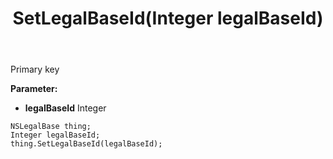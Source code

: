 ﻿---
uid: crmscript_ref_NSLegalBase_SetLegalBaseId
title: SetLegalBaseId(Integer legalBaseId)
intellisense: NSLegalBase.SetLegalBaseId
keywords: NSLegalBase, GetLegalBaseId
so.topic: reference
---

Primary key

**Parameter:** 
 - **legalBaseId** Integer

```crmscript
NSLegalBase thing;
Integer legalBaseId;
thing.SetLegalBaseId(legalBaseId);
```

